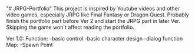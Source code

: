 "# JRPG-Portfolio" 
This project is inspired by Youtube videos and other video games, especially JRPG like Final Fantasy or Dragon Quest. Probably finish the portfolio part before Ver 2 and start the JRPG part in later Ver. Skipping the game won't affect reading the portfolio.

Ver 1.0:
Function:
-basic control
-basic character design
-dialog function
Map:
-Spawn Point

